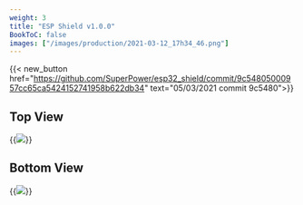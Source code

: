 ```yaml
---
weight: 3
title: "ESP Shield v1.0.0"
BookToC: false
images: ["/images/production/2021-03-12_17h34_46.png"]
---
```


{{< new_button href="https://github.com/SuperPower/esp32_shield/commit/9c54805000957cc65ca5424152741958b622db34" text="05/03/2021 commit 9c5480">}}

## Top View

{{<image src="/images/production/2021-03-12_17h34_46.png" >}}

## Bottom View

{{<image src="/images/production/2021-03-12_17h35_21.png" >}}
